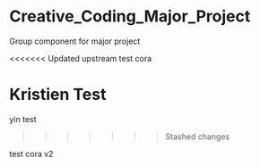 # Creative_Coding_Major_Project
Group component for major project

<<<<<<< Updated upstream
test cora

Kristien Test
=======
yin test
>>>>>>> Stashed changes

test cora v2
